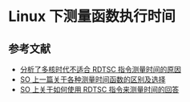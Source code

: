 # Linux 下测量函数执行时间





## 参考文献

* [分析了多核时代不适合 RDTSC 指令测量时间的原因](http://blog.csdn.net/solstice/article/details/5196544)
* [SO 上一篇关于各种测量时间函数的区别及选择](http://stackoverflow.com/questions/12392278/measure-time-in-linux-getrusage-vs-clock-gettime-vs-clock-vs-gettimeofday)
* [SO 上关于如何使用 RDTSC 指令来测量时间的回答](http://stackoverflow.com/questions/275004/c-timer-function-to-provide-time-in-nano-seconds)
